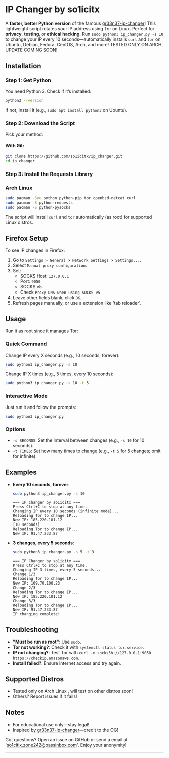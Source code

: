 
# IP Changer by so1icitx

A **faster, better Python version** of the famous [gr33n37-ip-changer](https://github.com/gr33n37/gr33n37-ip-changer)! This lightweight script rotates your IP address using Tor on Linux. Perfect for **privacy**, **testing**, or **ethical hacking**. Run `sudo python3 ip_changer.py -s 10` to change your IP every 10 seconds—automatically installs `curl` and `tor` on Ubuntu, Debian, Fedora, CentOS, Arch, and more! TESTED ONLY ON ARCH, UPDATE COMING SOON!


## Installation

### Step 1: Get Python
You need Python 3. Check if it’s installed:
```bash
python3 --version
```
If not, install it (e.g., `sudo apt install python3` on Ubuntu).

### Step 2: Download the Script
Pick your method:

#### With Git:
```bash
git clone https://github.com/so1icitx/ip_changer.git
cd ip_changer
```

### Step 3: Install the Requests Library

### Arch Linux
```bash
sudo pacman -Syu python python-pip tor openbsd-netcat curl
sudo pacman -S python-requests
sudo pacman -S python-pysocks

```

The script will install `curl` and `tor` automatically (as root) for supported Linux distros.

## Firefox Setup
To see IP changes in Firefox:
1. Go to `Settings > General > Network Settings > Settings...`.
2. Select `Manual proxy configuration`.
3. Set:
   - SOCKS Host: `127.0.0.1`
   - Port: `9050`
   - SOCKS v5
   - Check `Proxy DNS when using SOCKS v5`
4. Leave other fields blank, click `OK`.
5. Refresh pages manually, or use a extension like 'tab reloader'.
## Usage

Run it as root since it manages Tor:

### Quick Command
Change IP every X seconds (e.g., 10 seconds, forever):
```bash
sudo python3 ip_changer.py -s 10
```

Change IP X times (e.g., 5 times, every 10 seconds):
```bash
sudo python3 ip_changer.py -s 10 -t 5
```

### Interactive Mode
Just run it and follow the prompts:
```bash
sudo python3 ip_changer.py
```

### Options
- `-s SECONDS`: Set the interval between changes (e.g., `-s 10` for 10 seconds).
- `-t TIMES`: Set how many times to change (e.g., `-t 5` for 5 changes; omit for infinite).

## Examples
- **Every 10 seconds, forever**:
  ```bash
  sudo python3 ip_changer.py -s 10
  ```
  ```
  === IP Changer by so1icitx ===
  Press Ctrl+C to stop at any time.
  Changing IP every 10 seconds (infinite mode)...
  Reloading Tor to change IP...
  New IP: 185.220.101.12
  [10 seconds]
  Reloading Tor to change IP...
  New IP: 91.47.233.87
  ```

- **3 changes, every 5 seconds**:
  ```bash
  sudo python3 ip_changer.py -s 5 -t 3
  ```
  ```
  === IP Changer by so1icitx ===
  Press Ctrl+C to stop at any time.
  Changing IP 3 times, every 5 seconds...
  Change 1/3
  Reloading Tor to change IP...
  New IP: 109.70.100.23
  Change 2/3
  Reloading Tor to change IP...
  New IP: 185.220.101.12
  Change 3/3
  Reloading Tor to change IP...
  New IP: 91.47.233.87
  IP changing complete!
  ```

## Troubleshooting
- **"Must be run as root"**: Use `sudo`.
- **Tor not working?**: Check it with `systemctl status tor.service`.
- **IP not changing?**: Test Tor with `curl -x socks5h://127.0.0.1:9050 https://checkip.amazonaws.com`.
- **Install failed?**: Ensure internet access and try again.

## Supported Distros
- Tested only on Arch Linux , will test on other distros soon!
- Others? Report issues if it fails!

## Notes
- For educational use only—stay legal!
- Inspired by [gr33n37-ip-changer](https://github.com/gr33n37/gr33n37-ip-changer)—credit to the OG!

Got questions? Open an issue on GitHub or send a email at 'so1citix.zone242@passinbox.com'. Enjoy your anonymity!

---



